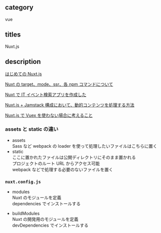 ## category

vue

## titles

Nuxt.js

## description

<a href="https://qiita.com/kurosame/items/80437d5387cb253f2c1e" target="_blank">はじめての Nuxt.js</a>

<a href="https://zenn.dev/kurosame/articles/52e96b724380d2" target="_blank">Nuxt の target、mode、ssr、各 npm コマンドについて</a>

<a href="https://qiita.com/kurosame/items/255480a37548d5c04c7d" target="_blank">Nuxt で IT イベント検索アプリを作成した</a>

<a href="https://qiita.com/kurosame/items/bc7bb26ecfd36e8d1048" target="_blank">Nuxt.js + Jamstack 構成において、動的コンテンツを処理する方法</a>

<a href="https://kurosame-th.hatenadiary.com/entry/2020/12/01/175041" target="_blank">Nuxt.js で Vuex を使わない場合に考えること</a>

### assets と static の違い

- assets  
  Sass など webpack の loader を使って処理したいファイルはこちらに置く
- static  
  ここに置かれたファイルは公開ディレクトリにそのまま置かれる  
  プロジェクトのルート URL からアクセス可能  
  webpack などで処理する必要のないファイルを置く

### `nuxt.config.js`

- modules  
  Nuxt のモジュールを定義  
  dependencies でインストールする

- buildModules  
  Nuxt の開発用のモジュールを定義  
  devDependencies でインストールする
